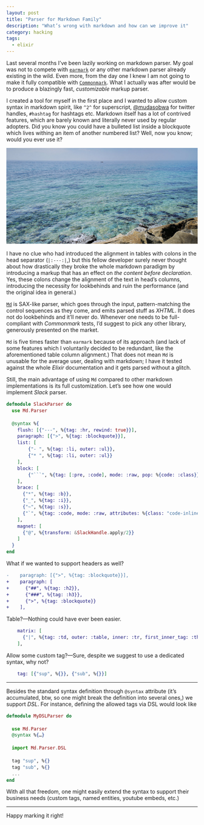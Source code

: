 ```yaml
---
layout: post
title: "Parser for Markdown Family"
description: "What’s wrong with markdown and how can we improve it"
category: hacking
tags:
  - elixir
---
```


Last several months I’ve been lazily working on markdown parser. My goal was not to compete with [`earmark`](https://github.com/pragdave/earmark) or any other markdown parser already existing in the wild. Even more, from the day one I knew I am not going to make it fully compatible with [`Commonmark`](https://commonmark.org/). What I actually was after would be to produce a blazingly fast, _customizable_‌ markup parser.

I created a tool for myself in the first place and I wanted to allow custom syntax in markdown spirit, like `^2^` for superscript, [@mudasobwa](https://twitter.com/mudasobwa) for twitter handles, `#hashtag` for hashtags etc. Markdown itself has a lot of contrived features, which are barely known and literally never used by regular adopters. Did you know you could have a bulleted list inside a blockquote which lives withing an item of another numbered list? Well, now you know; would you ever use it?

![Seaview in El Masnou](/img/el-masnou-beach.jpg)

I have no clue who had introduced the alignment in tables with colons in the head separator (`|:---:|`,) but this fellow developer surely never thought about how drastically they broke the whole markdown paradigm by introducing a markup that has an effect on _the content before declaration_. Yes, these colons change the alignment of the text in head’s columns, introducing the necessity for lookbehinds and ruin the performance (and the original idea in general.)

[`Md`](https://hexdocs.pm/md) is SAX-like parser, which goes through the input, pattern-matching the control sequences as they come, and emits parsed stuff as _XHTML_. It does not do lookbehinds and it’ll never do. Whenever one needs to be full-compliant with _Commonmark_ tests, I’d suggest to pick any other library, generously presented on the market.

`Md` is five times faster than `earmark` because of its approach (and lack of some features which I voluntarily decided to be redundant, like the aforementioned table column alignment.) That does not mean `Md` is unusable for the average user, dealing with markdown; I have it tested against the whole _Elixir_ documentation and it gets parsed without a glitch.

Still, the main advantage of using `Md` compared to other markdown implementations is its full customization. Let’s see how one would implement _Slack_ parser.

```elixir
defmodule SlackParser do
  use Md.Parser

  @syntax %{
    flush: [{"---", %{tag: :hr, rewind: true}}],
    paragraph: [{">", %{tag: :blockquote}}],
    list: [
        {"- ", %{tag: :li, outer: :ul}},
        {"* ", %{tag: :li, outer: :ul}}
    ],
    block: [
        {"```", %{tag: [:pre, :code], mode: :raw, pop: %{code: :class}}}
    ],
    brace: [
      {"*", %{tag: :b}},
      {"_", %{tag: :i}},
      {"~", %{tag: :s}},
      {"`", %{tag: :code, mode: :raw, attributes: %{class: "code-inline"}}}
    ],
    magnet: [
      {"@", %{transform: &SlackHandle.apply/2}}
    ]
  }
end
```

What if we wanted to support headers as well?

```diff
-    paragraph: [{">", %{tag: :blockquote}}],
+    paragraph: [
+      {"##", %{tag: :h2}},
+      {"###", %{tag: :h3}},
+      {">", %{tag: :blockquote}}
+    ],
```

Table?—Nothing could have ever been easier.

```elixir
    matrix: [
      {"|", %{tag: :td, outer: :table, inner: :tr, first_inner_tag: :th, skip: "|-"}}
    ],
```

Allow some custom tag?—Sure, despite we suggest to use a dedicated syntax, why not?

```elixir
    tag: [{"sup", %{}}, {"sub", %{}}]
```

---

Besides the standard syntax definition through `@syntax` attribute (it’s accumulated, btw, so one might break the definition into several ones,) we support _DSL_. For instance, defining the allowed tags via DSL would look like

```elixir
defmodule MyDSLParser do
  
  use Md.Parser
  @syntax %{…}

  import Md.Parser.DSL

  tag "sup", %{}
  tag "sub", %{}
  ...
end
```

With all that freedom, one might easily extend the syntax to support their business needs (custom tags, named entities, youtube embeds, etc.)

---

Happy marking it right!
